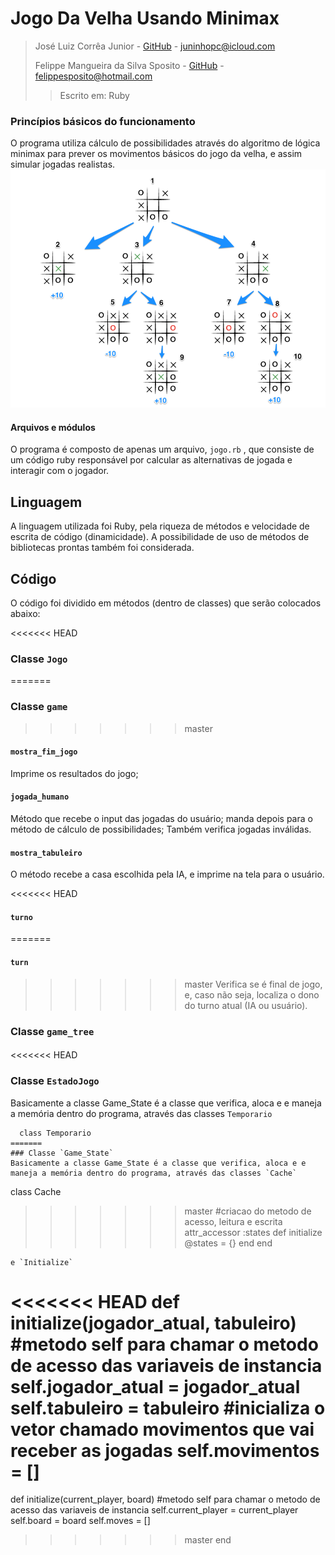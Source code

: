 # Jogo Da Velha Usando Minimax


> José Luiz Corrêa Junior - [GitHub](https://github.com/juninhoojl) - <juninhopc@icloud.com>
> 
> Felippe Mangueira da Silva Sposito - [GitHub](https://github.com/FelippeS) - <felippesposito@hotmail.com>
> > Escrito em: Ruby


### Princípios básicos do funcionamento

O programa utiliza cálculo de possibilidades através do algoritmo de lógica minimax para prever os movimentos básicos do jogo da velha, e assim simular jogadas realistas.
![Minimax](img/minimax.png)

#### Arquivos e módulos
O programa é composto de apenas um arquivo, `jogo.rb` , que consiste de um código ruby responsável por calcular as alternativas de jogada e interagir com o jogador.

## Linguagem
A linguagem utilizada foi Ruby, pela riqueza de métodos e velocidade de escrita de código (dinamicidade). A possibilidade de uso de métodos de bibliotecas prontas também foi considerada.

## Código
O código foi dividido em métodos (dentro de classes) que serão colocados abaixo:

<<<<<<< HEAD
### Classe `Jogo`
=======
### Classe `game`
>>>>>>> master

#### `mostra_fim_jogo`
Imprime os resultados do jogo;

#### `jogada_humano`
Método que recebe o input das jogadas do usuário; manda depois para o método de cálculo de possibilidades; Também verifica jogadas inválidas.

#### `mostra_tabuleiro`
O método recebe a casa escolhida pela IA, e imprime na tela para o usuário.

<<<<<<< HEAD
#### `turno`
=======
#### `turn`
>>>>>>> master
Verifica se é final de jogo, e, caso não seja, localiza o dono do turno atual (IA ou usuário).

### Classe `game_tree`

####

<<<<<<< HEAD
### Classe `EstadoJogo`
Basicamente a classe Game_State é a classe que verifica, aloca e e maneja a memória dentro do programa, através das classes `Temporario`
~~~
  class Temporario
=======
### Classe `Game_State`
Basicamente a classe Game_State é a classe que verifica, aloca e e maneja a memória dentro do programa, através das classes `Cache`
~~~
  class Cache
>>>>>>> master
    #criacao do metodo de acesso, leitura e escrita
    attr_accessor :states
    def initialize
      @states = {}
    end
  end
~~~
e `Initialize`

~~~
<<<<<<< HEAD
  def initialize(jogador_atual, tabuleiro)
    #metodo self para chamar o metodo de acesso das variaveis de instancia
    self.jogador_atual = jogador_atual
    self.tabuleiro = tabuleiro
    #inicializa o vetor chamado movimentos que vai receber as jogadas
    self.movimentos = []
=======
 def initialize(current_player, board)
    #metodo self para chamar o metodo de acesso das variaveis de instancia
    self.current_player = current_player
    self.board = board
    self.moves = []
>>>>>>> master
  end
~~~

